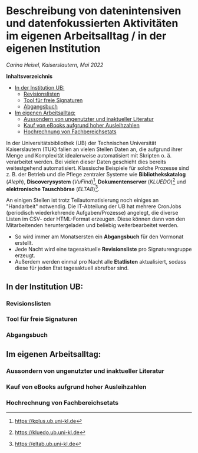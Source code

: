# Beschreibung von datenintensiven und datenfokussierten Aktivitäten im eigenen Arbeitsalltag / in der eigenen Institution

*Carina Heisel, Kaiserslautern, Mai 2022*

**Inhaltsverzeichnis**
- [In der Institution UB:](#in-der-institution-ub)
	- [Revisionslisten](#revisionslisten)
	- [Tool für freie Signaturen](#tool-für-freie-signaturen)
	- [Abgangsbuch](#abgangsbuch)
- [Im eigenen Arbeitsalltag:](#im-eigenen-arbeitsalltag)
	- [Aussondern von ungenutzter und inaktueller Literatur](#aussondern-von-ungenutzter-und-inaktueller-literatur)
	- [Kauf von eBooks aufgrund hoher Ausleihzahlen](#kauf-von-ebooks-aufgrund-hoher-ausleihzahlen)
	- [Hochrechnung von Fachbereichsetats](#hochrechnung-von-fachbereichsetats)

In der Universitätsbibliothek (UB) der Technischen Universität Kaiserslautern (TUK) fallen an vielen Stellen Daten an, die aufgrund ihrer Menge und Komplexität idealerweise automatisiert mit Skripten o. ä. verarbeitet werden. Bei vielen dieser Daten geschieht dies bereits weitestgehend automatisiert. Klassische Beispiele für solche Prozesse sind z. B. der Betrieb und die Pflege zentraler Systeme wie **Bibliothekskatalog** (*Aleph*), **Discoverysystem** (*VuFind*)[^1], **Dokumentenserver** (*KLUEDO*)[^2] und **elektronische Tauschbörse** (*ELTAB*)[^3].

[^1]: https://kplus.ub.uni-kl.de
[^2]: https://kluedo.ub.uni-kl.de
[^3]: https://eltab.ub.uni-kl.de

An einigen Stellen ist trotz Teilautomatisierung noch einiges an "Handarbeit" notwendig.
Die IT-Abteilung der UB hat mehrere CronJobs (periodisch wiederkehrende Aufgaben/Prozesse) angelegt, die diverse Listen im CSV- oder HTML-Format erzeugen. Diese können dann von den Mitarbeitenden heruntergeladen und beliebig weiterbearbeitet werden.
- So wird immer am Monatsersten ein **Abgangsbuch** für den Vormonat erstellt.
- Jede Nacht wird eine tagesaktuelle **Revisionsliste** pro Signaturengruppe erzeugt.
- Außerdem werden einmal pro Nacht alle **Etatlisten** aktualisiert, sodass diese für jeden Etat tagesaktuell abrufbar sind.



## In der Institution UB:

### Revisionslisten

### Tool für freie Signaturen

### Abgangsbuch

## Im eigenen Arbeitsalltag:

### Aussondern von ungenutzter und inaktueller Literatur

### Kauf von eBooks aufgrund hoher Ausleihzahlen

### Hochrechnung von Fachbereichsetats
